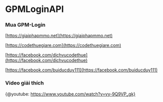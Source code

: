 # GPMLoginAPI

### Mua GPM-Login

[https://giaiphapmmo.net](https://giaiphapmmo.net)

[https://codethuegiare.com](https://codethuegiare.com)

[https://facebook.com/dichvucodethue](https://facebook.com/dichvucodethue)

[https://facebook.com/buiducduy111](https://facebook.com/buiducduy111)

### Video giải thích

{@youtube: https://www.youtube.com/watch?v=vy-9Q9VP_gk}
